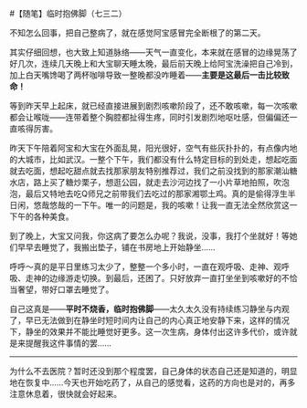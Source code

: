#【随笔】临时抱佛脚（七三二）

不知怎么回事，把自己整病了，就在感觉阿宝感冒完全断根了的第二天。

其实仔细回想，也大致上知道脉络——天气一直变化，本来就在感冒的边缘晃荡了好几次，连续几天晚上和大宝聊天睡太晚，最后前天晚上给阿宝洗澡把自己冷到，加上白天嘴馋喝了两杯咖啡导致一整晚都没咋睡着——**主要是这最后一击比较致命！**

等到昨天早上起床，就已经直接进展到剧烈咳嗽阶段了，还不敢咳嗽，每一次咳嗽都会让喉咙——连带着整个胸腔都扯得生疼，同时引发剧烈地呕吐感，但偏偏还一直咳得厉害。

昨天下午陪着阿宝和大宝在外面乱晃，阳光很好，空气有些灰扑扑的，有点像内地的大城市，比如武汉。一整个下午，我们都没有什么特定目标的到处走，想起吃面就去吃面，想起吃甜点就去找那家朋友特别推荐过，我们之前没找到的那家潮汕糖水店，路上买了糖炒栗子，想逛公园，就走去沙河边找了一小片草地拍照，吹泡泡，最后又特地去吃Q师兄之前带我们去吃过的那家湘鄂土鸡。真的是偷得浮生半日闲，悠哉悠哉的一下午。唯一的问题是，我的咳嗽！让我一直无法全然欣赏这一下午的各种美食。

到了晚上，大宝又问我，你这病了要怎么办呢？我说，没事，我打个坐就好！等她们早早去睡觉了，我搬出垫子，铺在书房地上开始静坐……

呼呼～真的是平日里练习太少了，整整一个多小时，一直在观呼吸、走神、观呼吸、走神的边缘游走切换。到最后，还困了。只好放弃一直打坐坐到咳嗽好的不恰当奢望，带好口罩去睡觉了。

自己这真是——**平时不烧香，临时抱佛脚**——太久太久没有持续练习静坐与内观了，早已无法做到在静坐时短时间内让自己的内心真正地安静下来，这样的情况下，静坐的效果并不能比睡觉好更多。这一次生病，身体付出这许多代价，或许就是来提醒我这件事情的罢……

----

为什么不去医院？暂时还没到那个程度罢，自己身体的状态自己还是知道的，明显地在恢复中……今天也开始吃药了，从自己的感觉看，这药的方向也是对的，再多注意休息着，很快就会好起来。